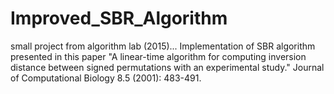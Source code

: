 # Improved_SBR_Algorithm
small project from algorithm lab (2015)...
Implementation of SBR algorithm presented in this paper "A linear-time algorithm for computing inversion distance between signed permutations with an experimental study." Journal of Computational Biology 8.5 (2001): 483-491.
